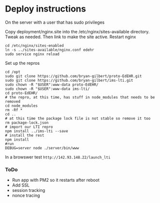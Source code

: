 # Deploy instructions
On the server with a user that has sudo privileges

Copy deployment/nginx.site into the /etc/nginx/sites-available directory.  
Tweak as needed. Then link to make the site active. Restart nginx
```
cd /etc/nginx/sites-enabled
ln -s ../sites-available/nginx.conf edehr
sudo service nginx reload
```

Set up the repros
```
cd /opt
sudo git clone https://github.com/bryan-gilbert/proto-EdEHR.git
sudo git clone https://github.com/bryan-gilbert/ims-lti.git
sudo chown -R "$USER":www-data proto-EdEHR/
sudo chown -R "$USER":www-data ims-lti/
cd proto-EdEHR/
# the repro, at this time, has stuff in node_modules that needs to be removed
cd node_modules
rm -Rf *
cd ..
# at this time the package lock file is not stable so remove it too
rm package-lock.json
# import our LTI repro
npm install ../ims-lti --save
# install the rest
npm install
#run
DEBUG=server node ./server/bin/www
```

In a browswer test ```http://142.93.148.22/launch_lti```

### ToDo
   - Run app with PM2 so it restarts after reboot
   - Add SSL
   - session tracking
   - nonce tracing
   

